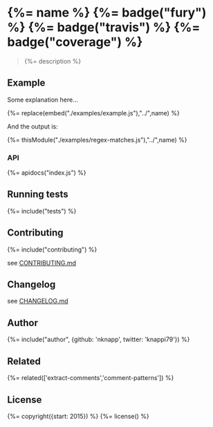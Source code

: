 # {%= name %} {%= badge("fury") %} {%= badge("travis") %} {%= badge("coverage") %}

> {%= description %}

## Example

Some explanation here...

{%= replace(embed("./examples/example.js"),"../",name) %}

And the output is: 
                            
{%= thisModule("./examples/regex-matches.js"),"../",name) %}

### API

{%= apidocs("index.js") %}

## Running tests
{%= include("tests") %}

## Contributing
{%= include("contributing") %}

see [CONTRIBUTING.md](./CONTRIBUTING.md)

## Changelog

see [CHANGELOG.md](./CHANGELOG.md)

## Author
{%= include("author", {github: 'nknapp', twitter: 'knappi79'}) %}

## Related 

{%= related(['extract-comments','comment-patterns']) %}


## License
{%= copyright({start: 2015}) %}
{%= license() %}




